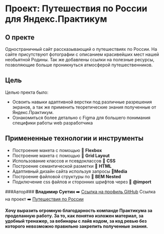 # Проект: Путешествия по России для Яндекс.Практикум

## О пректе
Одностраничный сайт рассказывающий о путешествиях по России. На сайте присутствуют фотографии с описанием красивейших мест нашей необьятной Родины. Так же добавлены ссылки на полезные ресурсы, позволяющие больше проникнуться атмосферой путешественников.

## Цель
Целью пректа было: 
* Освоить навыки адаптивной верстки под различные разрешения экранов, а так же применить теоретические знания полученные от Яндекс.Практикум.
* Ознакомиться более детально с Figma для большего понимания специфики работы web разработчика 

## Примененные технологии и инструменты
* Построение макета с помощью :small_blue_diamond: **Flexbox**
* Построение макета с помощью :small_blue_diamond: **Grid Layout**
* Использование классов и псевдоклассов :small_blue_diamond: **CSS**
* Построение семантической разметки :small_blue_diamond: **HTML**
* Адаптивный дизайн сайта используя запросы  :small_blue_diamond:**Media**
* Построение файловой структуры по :small_blue_diamond: **BEM Nested**
* Подключение css файлов и сторонних шрифтов через :small_blue_diamond: **@import**

###Автор###
**Владимир Суетин** :arrow_right: [Ссылка на профиль GitHub](https://github.com/suetin-vladimir)
Ссылка на проект :arrow_right: [Путешествия по России](https://github.com/suetin-vladimir/russian-travel)

**Хочу выразить огромную благодарность компанде Практикума за проделанную работу. За то, как понятно изложен материал, за удобный тренажер, за вебинары с лайв кодом, за код ревью без которого невозможно правильно закрепить полученные знания.** 





